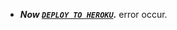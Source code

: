 

- ***Now [`DEPLOY TO HEROKU`](https://dashboard.heroku.com/new?template=https://github.com/confronter/Dragon-Md-V1).***
 error occur.



